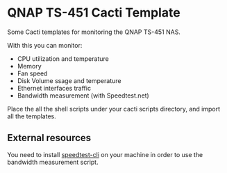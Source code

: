 QNAP TS-451 Cacti Template
===================

Some Cacti templates for monitoring the QNAP TS-451 NAS.

With this you can monitor:
* CPU utilization and temperature
* Memory
* Fan speed
* Disk Volume ssage and temperature
* Ethernet interfaces traffic
* Bandwidth measurement (with Speedtest.net)


Place the all the shell scripts under your cacti scripts directory, and import all the templates.

## External resources ##
You need to install [speedtest-cli](https://github.com/sivel/speedtest-cli) on your machine in order to use the bandwidth measurement script.
